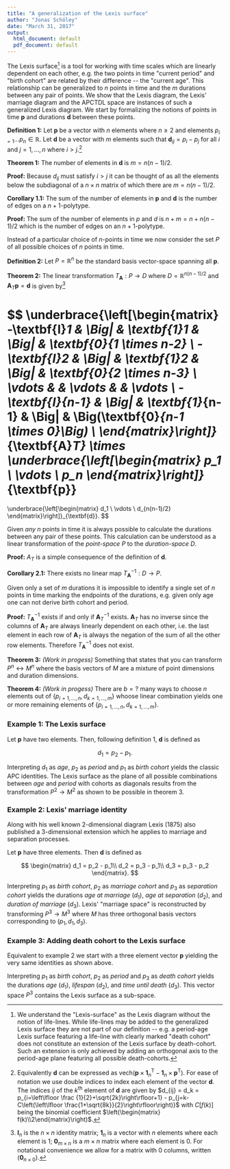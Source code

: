 ```yaml
---
title: "A generalization of the Lexis surface"
author: "Jonas Schöley"
date: "March 31, 2017"
output:
  html_document: default
  pdf_document: default
---
```


The Lexis surface[^0] is a tool for working with time scales which are linearly dependent on each other, e.g. the two points in time "current period" and "birth cohort" are related by their difference -- the "current age". This relationship can be generalized to $n$ points in time and the $m$ durations between any pair of points. We show that the Lexis diagram, the Lexis' marriage diagram and the APCTDL space are instances of such a generalized Lexis diagram. We start by formalizing the notions of points in time $\textbf{p}$ and durations $\textbf{d}$ between these points.

[^0]: We understand the "Lexis-surface" as the Lexis diagram without the notion of life-lines. While life-lines may be added to the generalized Lexis surface they are not part of our definition -- e.g. a period-age Lexis surface featuring a life-line with clearly marked "death cohort" does not constitute an extension of the Lexis surface by death-cohort. Such an extension is only achieved by adding an orthogonal axis to the period-age plane featuring all possible death-cohorts.

**Definition 1:** Let $\textbf{p}$ be a vector with $n$ elements where $n \geq 2$ and elements $p_{i=1} \ldots p_n \in \mathbb{R}$. Let $\textbf{d}$ be a vector with $m$ elements such that $\textbf{d}_{ij} = p_i - p_j$ for all $i$ and $j = 1, \ldots, n$ where $i>j$.[^1]

**Theorem 1:** The number of elements in $\textbf{d}$ is $m = n(n-1)/2$.

**Proof:** Because $d_{ij}$ must satisfy $i > j$ it can be thought of as all the elements below the subdiagonal of a $n\times n$ matrix of which there are $m = n(n-1)/2$.

**Corollary 1.1:** The sum of the number of elements in $\textbf{p}$ and $\textbf{d}$ is the number of edges on a $n+1$-polytype.

**Proof:** The sum of the number of elements in $p$ and $d$ is $n+m = n + n(n-1)/2$ which is the number of edges on an $n+1$-polytype.

Instead of a particular choice of $n$-points in time we now consider the set $P$ of all possible choices of $n$ points in time.

**Definition 2:** Let $P=\mathbb{R}^n$ be the standard basis vector-space spanning all $\textbf{p}$.

**Theorem 2:** The linear transformation $T_\textbf{A}: P\rightarrow D$ where $D = \mathbb{R}^{n(n-1)/2}$ and $\textbf{A}_T \textbf{p} = \textbf{d}$ is given by[^2]

$$
\underbrace{\left[\begin{matrix}
-\textbf{I}_1 & \Big| & \textbf{1}_1 & \Big| & \textbf{0}_{1 \times n-2} \\
-\textbf{I}_2 & \Big| & \textbf{1}_2 & \Big| & \textbf{0}_{2 \times n-3} \\
\vdots & & \vdots & & \vdots \\
-\textbf{I}_{n-1} & \Big| & \textbf{1}_{n-1} & \Big| & \Big(\textbf{0}_{n-1 \times 0}\Big) \\
\end{matrix}\right]}_{\textbf{A}_T}
\times
\underbrace{\left[\begin{matrix}
p_1 \\ \vdots \\ p_n
\end{matrix}\right]}_{\textbf{p}}
=
\underbrace{\left[\begin{matrix}
d_1 \\ \vdots \\ d_{n(n-1)/2}
\end{matrix}\right]}_{\textbf{d}}.
$$

Given *any* $n$ points in time it is always possible to calculate the durations between any pair of these points. This calculation can be understood as a linear transformation of the *point-space* $P$ to the *duration-space* $D$.

**Proof:** $A_T$ is a simple consequence of the definition of $\textbf{d}$.

**Corollary 2.1:** There exists no linear map $T_\textbf{A}^{-1}: D \rightarrow P$.

Given only a set of $m$ durations it is impossible to identify a single set of $n$ points in time marking the endpoints of the durations, e.g. given only age one can not derive birth cohort and period.

**Proof:** $T_\textbf{A}^{-1}$ exists if and only if $\textbf{A}_T^{-1}$ exists. $\textbf{A}_T$ has no inverse since the columns of $\textbf{A}_T$ are always linearly dependent on each other, i.e. the last element in each row of $\textbf{A}_T$ is always the negation of the sum of all the other row elements. Therefore $T_\textbf{A}^{-1}$ does not exist.

**Theorem 3:** *(Work in progess)* Something that states that you can transform $P^n \leftrightarrow M^n$ where the basis vectors of $M$ are a mixture of point dimensions and duration dimensions.

**Theorem 4:** *(Work in progess)* There are $b = ?$ many ways to choose $n$ elements out of $\left\{p_{i=1,\ldots,n}, d_{k=1,\ldots,m}\right\}$ whoose linear combination yields one or more remaining elements of $\left\{p_{i=1,\ldots,n}, d_{k=1,\ldots,m}\right\}$.


### Example 1: The Lexis surface

Let $\textbf{p}$ have two elements. Then, following definition 1, $\textbf{d}$ is defined as

$$
d_1 = p_2 - p_1.
$$

Interpreting $d_1$ as *age*, $p_2$ as *period* and $p_1$ as *birth cohort* yields the classic APC identities. The Lexis surface as the plane of all possible combinations between *age* and *period* with cohorts as diagonals results from the transformation $P^2 \rightarrow M^2$ as shown to be possible in theorem 3.

### Example 2: Lexis' marriage identity

Along with his well known 2-dimensional diagram Lexis (1875) also published a 3-dimensional extension which he applies to marriage and separation processes.

Let $\textbf{p}$ have three elements. Then $\textbf{d}$ is defined as

$$
\begin{matrix}
d_1 = p_2 - p_1\\
d_2 = p_3 - p_1\\
d_3 = p_3 - p_2
\end{matrix}.
$$

Interpreting $p_1$ as *birth cohort*, $p_2$ as *marriage cohort* and $p_3$ as *separation cohort* yields the durations *age at marriage* ($d_1$), *age at separation* ($d_2$), and *duration of marriage* ($d_3$). Lexis' "marriage space" is reconstructed by transforming $P^3 \rightarrow M^3$ where $M$ has three orthogonal basis vectors corresponding to $(p_1, d_1, d_3)$.

### Example 3: Adding death cohort to the Lexis surface

Equivalent to example 2 we start with a three element vector $\textbf{p}$ yielding the very same identities as shown above.

Interpreting $p_1$ as *birth cohort*, $p_2$ as *period* and $p_3$ as *death cohort* yields the durations *age* ($d_1$), *lifespan* ($d_2$), and *time until death* ($d_3$). This vector space $P^3$ contains the Lexis surface as a sub-space.

[^1]: Equivalently $\textbf{d}$ can be expressed as $\text{vech}(\textbf{p}\times \textbf{1}_n^\textsf{T} - \textbf{1}_n \times \textbf{p}^\textsf{T})$. For ease of notation we use double indices to index each element of the vector $\textbf{d}$. The indices $ij$ of the $k^\text{th}$ element of $\textbf{d}$ are given by $d_{ij} = d_k = p_{i=\left\lfloor \frac {1}{2}+\sqrt{2k}\right\rfloor+1} - p_{j=k-C\left(\left\lfloor \frac{1+\sqrt{8k}}{2}\right\rfloor\right)}$ with $C[f(k)]$ being the binomial coefficient $\left(\begin{matrix} f(k)\\2\end{matrix}\right)$.
[^2]: $\textbf{I}_n$ is the $n \times n$ identity matrix; $\textbf{1}_n$ is a vector with $n$ elements where each element is 1; $\textbf{0}_{m \times n}$ is a $m \times n$ matrix where each element is 0. For notational convenience we allow for a matrix with 0 columns, written $\Big(\textbf{0}_{n \times 0}\Big)$.